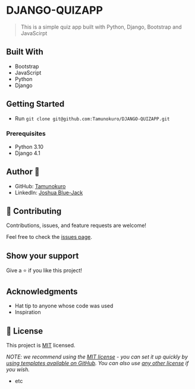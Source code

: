 # DJANGO-QUIZAPP
> This is a simple quiz app built with Python, Django, Bootstrap and JavaScirpt

## Built With
- Bootstrap
- JavaScript
- Python 
- Django

## Getting Started
- Run `git clone git@github.com:Tamunokuro/DJANGO-QUIZAPP.git`

### Prerequisites
- Python 3.10
- Django 4.1


## Author 👤
- GitHub: [Tamunokuro](https://github.com/Tamunokuro)
- LinkedIn: [Joshua Blue-Jack](https://linkedin.com/in/joshua-blue-jack)

## 🤝 Contributing

Contributions, issues, and feature requests are welcome!

Feel free to check the [issues page](../../issues/).

## Show your support

Give a ⭐️ if you like this project!

## Acknowledgments

- Hat tip to anyone whose code was used
- Inspiration

## 📝 License

This project is [MIT](./LICENSE) licensed.

_NOTE: we recommend using the [MIT license](https://choosealicense.com/licenses/mit/) - you can set it up quickly by [using templates available on GitHub](https://docs.github.com/en/communities/setting-up-your-project-for-healthy-contributions/adding-a-license-to-a-repository). You can also use [any other license](https://choosealicense.com/licenses/) if you wish._
- etc
